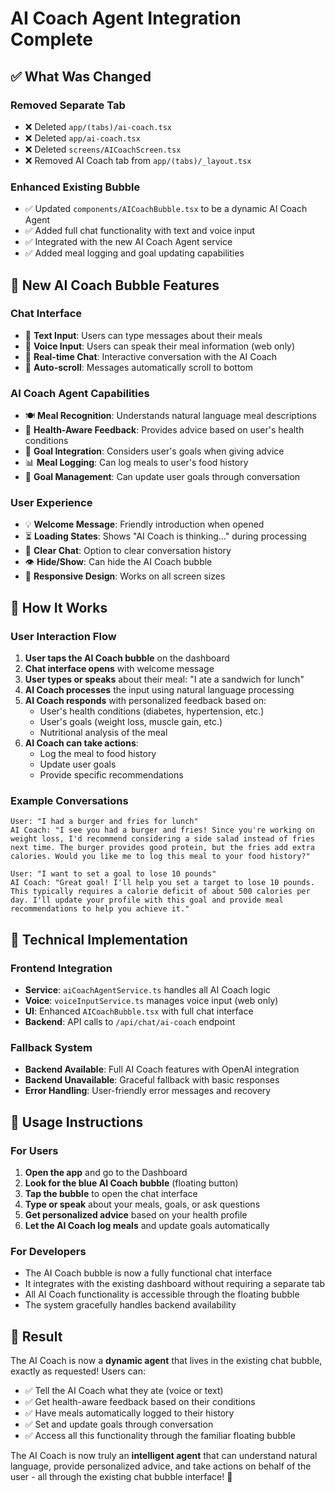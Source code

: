# AI Coach Agent Integration Complete

## ✅ **What Was Changed**

### **Removed Separate Tab**
- ❌ Deleted `app/(tabs)/ai-coach.tsx`
- ❌ Deleted `app/ai-coach.tsx` 
- ❌ Deleted `screens/AICoachScreen.tsx`
- ❌ Removed AI Coach tab from `app/(tabs)/_layout.tsx`

### **Enhanced Existing Bubble**
- ✅ Updated `components/AICoachBubble.tsx` to be a dynamic AI Coach Agent
- ✅ Added full chat functionality with text and voice input
- ✅ Integrated with the new AI Coach Agent service
- ✅ Added meal logging and goal updating capabilities

## 🚀 **New AI Coach Bubble Features**

### **Chat Interface**
- 💬 **Text Input**: Users can type messages about their meals
- 🎤 **Voice Input**: Users can speak their meal information (web only)
- 📱 **Real-time Chat**: Interactive conversation with the AI Coach
- 🔄 **Auto-scroll**: Messages automatically scroll to bottom

### **AI Coach Agent Capabilities**
- 🍽️ **Meal Recognition**: Understands natural language meal descriptions
- 🏥 **Health-Aware Feedback**: Provides advice based on user's health conditions
- 🎯 **Goal Integration**: Considers user's goals when giving advice
- 📊 **Meal Logging**: Can log meals to user's food history
- 🎯 **Goal Management**: Can update user goals through conversation

### **User Experience**
- 💡 **Welcome Message**: Friendly introduction when opened
- ⏳ **Loading States**: Shows "AI Coach is thinking..." during processing
- 🔄 **Clear Chat**: Option to clear conversation history
- 👁️ **Hide/Show**: Can hide the AI Coach bubble
- 📱 **Responsive Design**: Works on all screen sizes

## 🎯 **How It Works**

### **User Interaction Flow**
1. **User taps the AI Coach bubble** on the dashboard
2. **Chat interface opens** with welcome message
3. **User types or speaks** about their meal: "I ate a sandwich for lunch"
4. **AI Coach processes** the input using natural language processing
5. **AI Coach responds** with personalized feedback based on:
   - User's health conditions (diabetes, hypertension, etc.)
   - User's goals (weight loss, muscle gain, etc.)
   - Nutritional analysis of the meal
6. **AI Coach can take actions**:
   - Log the meal to food history
   - Update user goals
   - Provide specific recommendations

### **Example Conversations**
```
User: "I had a burger and fries for lunch"
AI Coach: "I see you had a burger and fries! Since you're working on weight loss, I'd recommend considering a side salad instead of fries next time. The burger provides good protein, but the fries add extra calories. Would you like me to log this meal to your food history?"

User: "I want to set a goal to lose 10 pounds"
AI Coach: "Great goal! I'll help you set a target to lose 10 pounds. This typically requires a calorie deficit of about 500 calories per day. I'll update your profile with this goal and provide meal recommendations to help you achieve it."
```

## 🔧 **Technical Implementation**

### **Frontend Integration**
- **Service**: `aiCoachAgentService.ts` handles all AI Coach logic
- **Voice**: `voiceInputService.ts` manages voice input (web only)
- **UI**: Enhanced `AICoachBubble.tsx` with full chat interface
- **Backend**: API calls to `/api/chat/ai-coach` endpoint

### **Fallback System**
- **Backend Available**: Full AI Coach features with OpenAI integration
- **Backend Unavailable**: Graceful fallback with basic responses
- **Error Handling**: User-friendly error messages and recovery

## 📱 **Usage Instructions**

### **For Users**
1. **Open the app** and go to the Dashboard
2. **Look for the blue AI Coach bubble** (floating button)
3. **Tap the bubble** to open the chat interface
4. **Type or speak** about your meals, goals, or ask questions
5. **Get personalized advice** based on your health profile
6. **Let the AI Coach log meals** and update goals automatically

### **For Developers**
- The AI Coach bubble is now a fully functional chat interface
- It integrates with the existing dashboard without requiring a separate tab
- All AI Coach functionality is accessible through the floating bubble
- The system gracefully handles backend availability

## 🎉 **Result**

The AI Coach is now a **dynamic agent** that lives in the existing chat bubble, exactly as requested! Users can:

- ✅ Tell the AI Coach what they ate (voice or text)
- ✅ Get health-aware feedback based on their conditions
- ✅ Have meals automatically logged to their history
- ✅ Set and update goals through conversation
- ✅ Access all this functionality through the familiar floating bubble

The AI Coach is now truly an **intelligent agent** that can understand natural language, provide personalized advice, and take actions on behalf of the user - all through the existing chat bubble interface! 🚀
